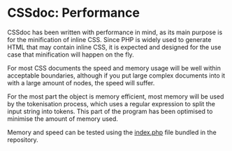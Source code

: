 # CSSdoc: Performance

CSSdoc has been written with performance in mind, as its main purpose is for the minification of inline CSS. Since PHP is widely used to generate HTML that may contain inline CSS, it is expected and designed for the use case that minification will happen on the fly.

For most CSS documents the speed and memory usage will be well within acceptable boundaries, although if you put large complex documents into it with a large amount of nodes, the speed will suffer.

For the most part the object is memory efficient, most memory will be used by the tokenisation process, which uses a regular expression to split the input string into tokens. This part of the program has been optimised to minimise the amount of memory used.

Memory and speed can be tested using the [index.php](../index.php) file bundled in the repository.
